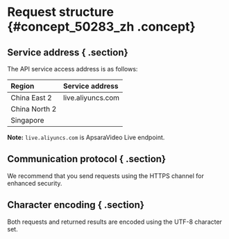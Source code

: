 # Request structure {#concept_50283_zh .concept}

## Service address { .section}

The API service access address is as follows:

|Region|Service address|
|:-----|:--------------|
|China East 2|live.aliyuncs.com|
|China North 2|
|Singapore|

**Note:** `live.aliyuncs.com` is ApsaraVideo Live endpoint.

## Communication protocol { .section}

We recommend that you send requests using the HTTPS channel for enhanced security.

## Character encoding { .section}

Both requests and returned results are encoded using the UTF-8 character set.

